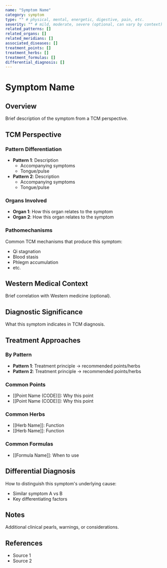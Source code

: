 ```yaml
---
name: "Symptom Name"
category: symptom
type: "" # physical, mental, energetic, digestive, pain, etc.
severity: "" # mild, moderate, severe (optional, can vary by context)
related_patterns: []
related_organs: []
related_meridians: []
associated_diseases: []
treatment_points: []
treatment_herbs: []
treatment_formulas: []
differential_diagnosis: []
---
```


# Symptom Name

## Overview
Brief description of the symptom from a TCM perspective.

## TCM Perspective

### Pattern Differentiation
- **Pattern 1**: Description
  - Accompanying symptoms
  - Tongue/pulse
- **Pattern 2**: Description
  - Accompanying symptoms
  - Tongue/pulse

### Organs Involved
- **Organ 1**: How this organ relates to the symptom
- **Organ 2**: How this organ relates to the symptom

### Pathomechanisms
Common TCM mechanisms that produce this symptom:
- Qi stagnation
- Blood stasis
- Phlegm accumulation
- etc.

## Western Medical Context
Brief correlation with Western medicine (optional).

## Diagnostic Significance
What this symptom indicates in TCM diagnosis.

## Treatment Approaches

### By Pattern
- **Pattern 1**: Treatment principle → recommended points/herbs
- **Pattern 2**: Treatment principle → recommended points/herbs

### Common Points
- [[Point Name (CODE)]]: Why this point
- [[Point Name (CODE)]]: Why this point

### Common Herbs
- [[Herb Name]]: Function
- [[Herb Name]]: Function

### Common Formulas
- [[Formula Name]]: When to use

## Differential Diagnosis
How to distinguish this symptom's underlying cause:
- Similar symptom A vs B
- Key differentiating factors

## Notes
Additional clinical pearls, warnings, or considerations.

## References
- Source 1
- Source 2
